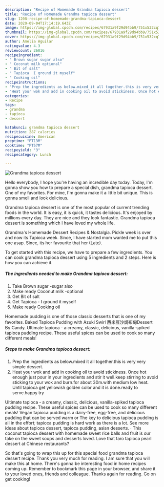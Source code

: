 ```yaml
---
description: "Recipe of Homemade Grandma tapioca dessert"
title: "Recipe of Homemade Grandma tapioca dessert"
slug: 1208-recipe-of-homemade-grandma-tapioca-dessert
date: 2020-09-04T17:14:19.643Z
image: https://img-global.cpcdn.com/recipes/67931a9f29d94bb9/751x532cq70/grandma-tapioca-dessert-recipe-main-photo.jpg
thumbnail: https://img-global.cpcdn.com/recipes/67931a9f29d94bb9/751x532cq70/grandma-tapioca-dessert-recipe-main-photo.jpg
cover: https://img-global.cpcdn.com/recipes/67931a9f29d94bb9/751x532cq70/grandma-tapioca-dessert-recipe-main-photo.jpg
author: Amelia Aguilar
ratingvalue: 4.3
reviewcount: 26016
recipeingredient:
- " Brown sugar sugar also"
- " Coconut milk optional"
- " Bit of salt"
- " Tapioca  I ground it myself"
- " Cooking oil"
recipeinstructions:
- "Prep the ingredients as below.mixed it all together.this is very very simple dessert."
- "Heat your wok and add in cooking oil to avoid stickiness. Once hot enough just pour in your ingredients and stir it well.keep stirring to avoid sticking to your wok and burn.for about 30m.with medium low heat. Until tapioca get yellowish golden color and it is done.ready to serve.happy try"
categories:
- Recipe
tags:
- grandma
- tapioca
- dessert

katakunci: grandma tapioca dessert 
nutrition: 287 calories
recipecuisine: American
preptime: "PT13M"
cooktime: "PT57M"
recipeyield: "3"
recipecategory: Lunch

---
```



![Grandma tapioca dessert](https://img-global.cpcdn.com/recipes/67931a9f29d94bb9/751x532cq70/grandma-tapioca-dessert-recipe-main-photo.jpg)

Hello everybody, I hope you're having an incredible day today. Today, I'm gonna show you how to prepare a special dish, grandma tapioca dessert. One of my favorites. For mine, I'm gonna make it a little bit unique. This is gonna smell and look delicious.

Grandma tapioca dessert is one of the most popular of current trending foods in the world. It is easy, it is quick, it tastes delicious. It's enjoyed by millions every day. They are nice and they look fantastic. Grandma tapioca dessert is something which I have loved my whole life.

Grandma&#39;s Homemade Dessert Recipes &amp; Nostalgia. Pickle week is over and now its Tapioca week. Since, I have started mom wanted me to put this one asap. Since, its her favourite that her (Late).


To get started with this recipe, we have to prepare a few ingredients. You can cook grandma tapioca dessert using 5 ingredients and 2 steps. Here is how you can achieve it.

<!--inarticleads1-->

##### The ingredients needed to make Grandma tapioca dessert:

1. Take  Brown sugar -sugar also
1. Make ready  Coconut milk -optional
1. Get  Bit of salt
1. Get  Tapioca - I ground it myself
1. Make ready  Cooking oil


Homemade pudding is one of those classic desserts that is one of my favorites. Baked Tapioca Pudding with Azuki Swirl 西米豆沙焗布甸Dessert By Candy. Ultimate tapioca - a creamy, classic, delicious, vanilla-spiked tapioca pudding recipe. These useful spices can be used to cook so many different meals! 

<!--inarticleads2-->

##### Steps to make Grandma tapioca dessert:

1. Prep the ingredients as below.mixed it all together.this is very very simple dessert.
1. Heat your wok and add in cooking oil to avoid stickiness. Once hot enough just pour in your ingredients and stir it well.keep stirring to avoid sticking to your wok and burn.for about 30m.with medium low heat. Until tapioca get yellowish golden color and it is done.ready to serve.happy try


Ultimate tapioca - a creamy, classic, delicious, vanilla-spiked tapioca pudding recipe. These useful spices can be used to cook so many different meals! Vegan tapioca pudding is a dairy-free, egg-free, and delicious pudding that can be served warm or The key to delicious tapioca pudding is all in the effort; tapioca pudding is hard work as there is a lot. See more ideas about tapioca dessert, tapioca pudding, asian desserts. · This coconut tapioca dessert with homemade sweet rice balls and fruit is our take on the sweet soups and desserts loved. Love that taro tapioca pearl dessert at Chinese restaurants? 

So that's going to wrap this up for this special food grandma tapioca dessert recipe. Thank you very much for reading. I am sure that you will make this at home. There's gonna be interesting food in home recipes coming up. Remember to bookmark this page in your browser, and share it to your loved ones, friends and colleague. Thanks again for reading. Go on get cooking!
